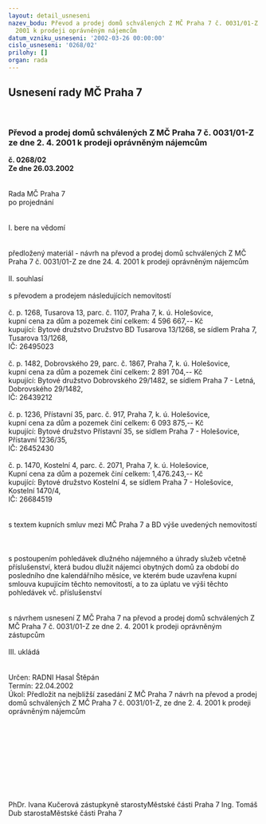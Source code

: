 ```yaml
---
layout: detail_usneseni
nazev_bodu: Převod a prodej domů schválených Z MČ Praha 7 č. 0031/01-Z ze dne 2. 4.
  2001 k prodeji oprávněným nájemcům
datum_vzniku_usneseni: '2002-03-26 00:00:00'
cislo_usneseni: '0268/02'
prilohy: []
organ: rada
---
```

<div id="ucUsn_pList" class="usn">
	<span><h2>Usnesení rady MČ Praha 7 </h2>
<br></span><div class="standBody">
<span><h3>Převod a prodej domů schválených Z MČ Praha 7 č. 0031/01-Z ze dne 2. 4. 2001 k prodeji oprávněným nájemcům</h3></span><div class="center">
		<strong>č. 0268/02</strong><br>
	</div>
<div class="center">
		<strong>Ze dne 26.03.2002</strong><br><br>
	</div>
<br>Rada MČ Praha 7<br>po projednání<br><br><br>I.	bere na vědomí<br><br> <br>předložený materiál - návrh na převod a prodej domů schválených Z MČ Praha 7 č. 0031/01-Z ze dne 24. 4. 2001 k prodeji oprávněným nájemcům <br><br>II.	souhlasí <br><br>s převodem a prodejem následujících nemovitostí <br><br>č. p. 1268, Tusarova 13, parc. č. 1107, Praha 7, k. ú. Holešovice, <br>kupní cena za dům a pozemek činí celkem: 4 596 667,-- Kč<br>kupující: Bytové družstvo Družstvo BD Tusarova 13/1268, se sídlem Praha 7, Tusarova 13/1268,<br>IČ: 26495023<br><br>č. p. 1482, Dobrovského 29, parc. č. 1867, Praha 7, k. ú. Holešovice,<br>kupní cena za dům a pozemek činí celkem: 2 891 704,-- Kč<br>kupující: Bytové družstvo Dobrovského 29/1482, se sídlem Praha 7 - Letná, Dobrovského 29/1482,<br>IČ: 26439212<br><br>č. p. 1236, Přístavní 35, parc. č. 917, Praha 7, k. ú. Holešovice,<br>kupní cena za dům a pozemek činí celkem: 6 093 875,-- Kč<br>kupující: Bytové družstvo Přístavní 35, se sídlem Praha 7 - Holešovice, Přístavní 1236/35,<br>IČ: 26452430<br><br>č. p. 1470, Kostelní 4, parc. č. 2071, Praha 7, k. ú. Holešovice,<br>Kupní cena za dům a pozemek činí celkem: 1,476.243,-- Kč<br>kupující: Bytové družstvo Kostelní 4, se sídlem Praha 7 - Holešovice, Kostelní 1470/4,<br>IČ: 26684519<br><br><br>s textem kupních smluv mezi MČ Praha 7 a BD výše uvedených nemovitostí<br><br><br><br>s postoupením pohledávek dlužného nájemného a úhrady služeb včetně příslušenství, která budou dlužit nájemci obytných domů za období do posledního dne kalendářního měsíce, ve kterém bude uzavřena kupní smlouva kupujícím těchto nemovitostí, a to za úplatu ve výši těchto pohledávek vč. příslušenství<br><br><br>s návrhem usnesení  Z MČ Praha 7 na převod a prodej domů schválených Z MČ Praha 7 č. 0031/01-Z ze dne 2. 4. 2001 k prodeji oprávněným zástupcům <br><br>III.	ukládá <br><br> <br>Určen:	RADNI Hasal Štěpán<br>Termín: 22.04.2002<br>Úkol:	Předložit na nejbližší zasedání Z MČ Praha 7 návrh na převod a prodej domů schválených Z MČ Praha 7 č. 0031/01-Z, ze dne 2. 4. 2001 k prodeji oprávněným nájemcům <br> <br><br><br>	<br><br><br><br><br> <br>	<br>PhDr. Ivana Kučerová zástupkyně starostyMěstské části Praha 7	Ing. Tomáš Dub starostaMěstské části Praha 7<br>	<br><br>
</div>
</div>